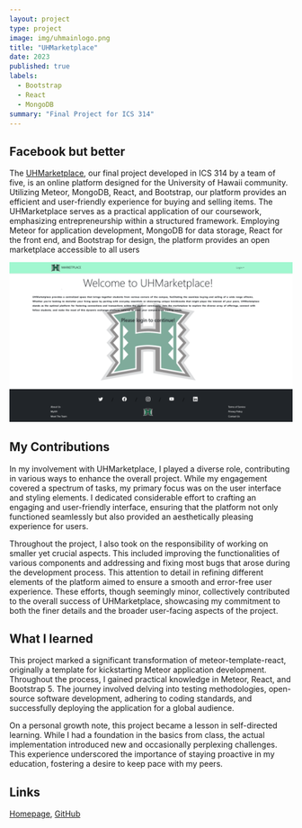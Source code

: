 ```yaml
---
layout: project
type: project
image: img/uhmainlogo.png
title: "UHMarketplace"
date: 2023
published: true
labels:
  - Bootstrap
  - React
  - MongoDB
summary: "Final Project for ICS 314"
---
```


## Facebook but better
The <a href="https://uhmarketplace.com">UHMarketplace</a>, our final project developed in ICS 314 by a team of five, is an online platform designed for the University of Hawaii community. Utilizing Meteor, MongoDB, React, and Bootstrap, our platform provides an efficient and user-friendly experience for buying and selling items. The UHMarketplace serves as a practical application of our coursework, emphasizing entrepreneurship within a structured framework. Employing Meteor for application development, MongoDB for data storage, React for the front end, and Bootstrap for design, the platform provides an open marketplace accessible to all users

<div class="container">
  <div class="row text-center p-4">
    <div>
      <img class="img-thumbnail enlarged-image" src="../img/uhmarket.png">
    </div>
  </div>
</div>

## My Contributions
In my involvement with UHMarketplace, I played a diverse role, contributing in various ways to enhance the overall project. While my engagement covered a spectrum of tasks, my primary focus was on the user interface and styling elements. I dedicated considerable effort to crafting an engaging and user-friendly interface, ensuring that the platform not only functioned seamlessly but also provided an aesthetically pleasing experience for users.

Throughout the project, I also took on the responsibility of working on smaller yet crucial aspects. This included improving the functionalities of various components and addressing and fixing most bugs that arose during the development process. This attention to detail in refining different elements of the platform aimed to ensure a smooth and error-free user experience. These efforts, though seemingly minor, collectively contributed to the overall success of UHMarketplace, showcasing my commitment to both the finer details and the broader user-facing aspects of the project.

## What I learned
This project marked a significant transformation of meteor-template-react, originally a template for kickstarting Meteor application development. Throughout the process, I gained practical knowledge in Meteor, React, and Bootstrap 5. The journey involved delving into testing methodologies, open-source software development, adhering to coding standards, and successfully deploying the application for a global audience.

On a personal growth note, this project became a lesson in self-directed learning. While I had a foundation in the basics from class, the actual implementation introduced new and occasionally perplexing challenges. This experience underscored the importance of staying proactive in my education, fostering a desire to keep pace with my peers.

## Links
<a href="https://the-manoa-marketplace.github.io/uh-marketplace.github.io/">Homepage</a>, <a href="https://github.com/the-manoa-marketplace/the-real-manoa-marketplace">GitHub</a>
